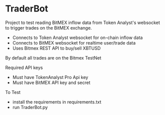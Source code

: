 # TraderBot

Project to test reading BitMEX inflow data from
Token Analyst's websocket to trigger trades on the
BitMEX exchange.

- Connects to Token Analyst websocket for on-chain inflow data
- Connects to BitMEX websocket for realtime user/trade data
- Uses Bitmex REST API to buy/sell XBTUSD

By default all trades are on the Bitmex TestNet

Required API keys
- Must have TokenAnalyst Pro Api key
- Must have BitMEX API key and secret

To Test
- install the requirements in requirements.txt
- run TraderBot.py 
